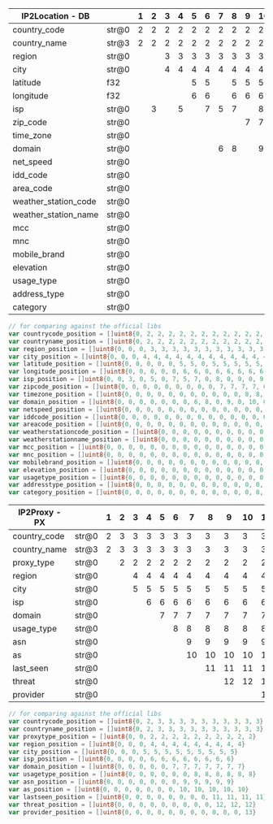 <!-- Code generated by codegen; DO NOT EDIT. -->

| IP2Location - DB |  | 1 | 2 | 3 | 4 | 5 | 6 | 7 | 8 | 9 | 10 | 11 | 12 | 13 | 14 | 15 | 16 | 17 | 18 | 19 | 20 | 21 | 22 | 23 | 24 | 25 |  |  |
| --- | --- | --- | --- | --- | --- | --- | --- | --- | --- | --- | --- | --- | --- | --- | --- | --- | --- | --- | --- | --- | --- | --- | --- | --- | --- | --- | --- | --- |
| country_code | str@0 | 2 | 2 | 2 | 2 | 2 | 2 | 2 | 2 | 2 | 2 | 2 | 2 | 2 | 2 | 2 | 2 | 2 | 2 | 2 | 2 | 2 | 2 | 2 | 2 | 2 | str@0 | country_code |
| country_name | str@3 | 2 | 2 | 2 | 2 | 2 | 2 | 2 | 2 | 2 | 2 | 2 | 2 | 2 | 2 | 2 | 2 | 2 | 2 | 2 | 2 | 2 | 2 | 2 | 2 | 2 | str@3 | country_name |
| region | str@0 |  |  | 3 | 3 | 3 | 3 | 3 | 3 | 3 | 3 | 3 | 3 | 3 | 3 | 3 | 3 | 3 | 3 | 3 | 3 | 3 | 3 | 3 | 3 | 3 | str@0 | region |
| city | str@0 |  |  | 4 | 4 | 4 | 4 | 4 | 4 | 4 | 4 | 4 | 4 | 4 | 4 | 4 | 4 | 4 | 4 | 4 | 4 | 4 | 4 | 4 | 4 | 4 | str@0 | city |
| latitude | f32 |  |  |  |  | 5 | 5 |  | 5 | 5 | 5 | 5 | 5 | 5 | 5 | 5 | 5 | 5 | 5 | 5 | 5 | 5 | 5 | 5 | 5 | 5 | f32 | latitude |
| longitude | f32 |  |  |  |  | 6 | 6 |  | 6 | 6 | 6 | 6 | 6 | 6 | 6 | 6 | 6 | 6 | 6 | 6 | 6 | 6 | 6 | 6 | 6 | 6 | f32 | longitude |
| isp | str@0 |  | 3 |  | 5 |  | 7 | 5 | 7 |  | 8 |  | 9 |  | 9 |  | 9 |  | 9 | 7 | 9 |  | 9 | 7 | 9 | 9 | str@0 | isp |
| zip_code | str@0 |  |  |  |  |  |  |  |  | 7 | 7 | 7 | 7 |  | 7 | 7 | 7 |  | 7 |  | 7 | 7 | 7 |  | 7 | 7 | str@0 | zip_code |
| time_zone | str@0 |  |  |  |  |  |  |  |  |  |  | 8 | 8 | 7 | 8 | 8 | 8 | 7 | 8 |  | 8 | 8 | 8 |  | 8 | 8 | str@0 | time_zone |
| domain | str@0 |  |  |  |  |  |  | 6 | 8 |  | 9 |  | 10 |  | 10 |  | 10 |  | 10 | 8 | 10 |  | 10 | 8 | 10 | 10 | str@0 | domain |
| net_speed | str@0 |  |  |  |  |  |  |  |  |  |  |  |  | 8 | 11 |  | 11 | 8 | 11 |  | 11 |  | 11 |  | 11 | 11 | str@0 | net_speed |
| idd_code | str@0 |  |  |  |  |  |  |  |  |  |  |  |  |  |  | 9 | 12 |  | 12 |  | 12 | 9 | 12 |  | 12 | 12 | str@0 | idd_code |
| area_code | str@0 |  |  |  |  |  |  |  |  |  |  |  |  |  |  | 10 | 13 |  | 13 |  | 13 | 10 | 13 |  | 13 | 13 | str@0 | area_code |
| weather_station_code | str@0 |  |  |  |  |  |  |  |  |  |  |  |  |  |  |  |  | 9 | 14 |  | 14 |  | 14 |  | 14 | 14 | str@0 | weather_station_code |
| weather_station_name | str@0 |  |  |  |  |  |  |  |  |  |  |  |  |  |  |  |  | 10 | 15 |  | 15 |  | 15 |  | 15 | 15 | str@0 | weather_station_name |
| mcc | str@0 |  |  |  |  |  |  |  |  |  |  |  |  |  |  |  |  |  |  | 9 | 16 |  | 16 | 9 | 16 | 16 | str@0 | mcc |
| mnc | str@0 |  |  |  |  |  |  |  |  |  |  |  |  |  |  |  |  |  |  | 10 | 17 |  | 17 | 10 | 17 | 17 | str@0 | mnc |
| mobile_brand | str@0 |  |  |  |  |  |  |  |  |  |  |  |  |  |  |  |  |  |  | 11 | 18 |  | 18 | 11 | 18 | 18 | str@0 | mobile_brand |
| elevation | str@0 |  |  |  |  |  |  |  |  |  |  |  |  |  |  |  |  |  |  |  |  | 11 | 19 |  | 19 | 19 | str@0 | elevation |
| usage_type | str@0 |  |  |  |  |  |  |  |  |  |  |  |  |  |  |  |  |  |  |  |  |  |  | 12 | 20 | 20 | str@0 | usage_type |
| address_type | str@0 |  |  |  |  |  |  |  |  |  |  |  |  |  |  |  |  |  |  |  |  |  |  |  |  | 21 | str@0 | address_type |
| category | str@0 |  |  |  |  |  |  |  |  |  |  |  |  |  |  |  |  |  |  |  |  |  |  |  |  | 22 | str@0 | category |
```go
// for comparing against the official libs
var countrycode_position = []uint8{0, 2, 2, 2, 2, 2, 2, 2, 2, 2, 2, 2, 2, 2, 2, 2, 2, 2, 2, 2, 2, 2, 2, 2, 2, 2}
var countryname_position = []uint8{0, 2, 2, 2, 2, 2, 2, 2, 2, 2, 2, 2, 2, 2, 2, 2, 2, 2, 2, 2, 2, 2, 2, 2, 2, 2}
var region_position = []uint8{0, 0, 0, 3, 3, 3, 3, 3, 3, 3, 3, 3, 3, 3, 3, 3, 3, 3, 3, 3, 3, 3, 3, 3, 3, 3}
var city_position = []uint8{0, 0, 0, 4, 4, 4, 4, 4, 4, 4, 4, 4, 4, 4, 4, 4, 4, 4, 4, 4, 4, 4, 4, 4, 4, 4}
var latitude_position = []uint8{0, 0, 0, 0, 0, 5, 5, 0, 5, 5, 5, 5, 5, 5, 5, 5, 5, 5, 5, 5, 5, 5, 5, 5, 5, 5}
var longitude_position = []uint8{0, 0, 0, 0, 0, 6, 6, 0, 6, 6, 6, 6, 6, 6, 6, 6, 6, 6, 6, 6, 6, 6, 6, 6, 6, 6}
var isp_position = []uint8{0, 0, 3, 0, 5, 0, 7, 5, 7, 0, 8, 0, 9, 0, 9, 0, 9, 0, 9, 7, 9, 0, 9, 7, 9, 9}
var zipcode_position = []uint8{0, 0, 0, 0, 0, 0, 0, 0, 0, 7, 7, 7, 7, 0, 7, 7, 7, 0, 7, 0, 7, 7, 7, 0, 7, 7}
var timezone_position = []uint8{0, 0, 0, 0, 0, 0, 0, 0, 0, 0, 0, 8, 8, 7, 8, 8, 8, 7, 8, 0, 8, 8, 8, 0, 8, 8}
var domain_position = []uint8{0, 0, 0, 0, 0, 0, 0, 6, 8, 0, 9, 0, 10, 0, 10, 0, 10, 0, 10, 8, 10, 0, 10, 8, 10, 10}
var netspeed_position = []uint8{0, 0, 0, 0, 0, 0, 0, 0, 0, 0, 0, 0, 0, 8, 11, 0, 11, 8, 11, 0, 11, 0, 11, 0, 11, 11}
var iddcode_position = []uint8{0, 0, 0, 0, 0, 0, 0, 0, 0, 0, 0, 0, 0, 0, 0, 9, 12, 0, 12, 0, 12, 9, 12, 0, 12, 12}
var areacode_position = []uint8{0, 0, 0, 0, 0, 0, 0, 0, 0, 0, 0, 0, 0, 0, 0, 10, 13, 0, 13, 0, 13, 10, 13, 0, 13, 13}
var weatherstationcode_position = []uint8{0, 0, 0, 0, 0, 0, 0, 0, 0, 0, 0, 0, 0, 0, 0, 0, 0, 9, 14, 0, 14, 0, 14, 0, 14, 14}
var weatherstationname_position = []uint8{0, 0, 0, 0, 0, 0, 0, 0, 0, 0, 0, 0, 0, 0, 0, 0, 0, 10, 15, 0, 15, 0, 15, 0, 15, 15}
var mcc_position = []uint8{0, 0, 0, 0, 0, 0, 0, 0, 0, 0, 0, 0, 0, 0, 0, 0, 0, 0, 0, 9, 16, 0, 16, 9, 16, 16}
var mnc_position = []uint8{0, 0, 0, 0, 0, 0, 0, 0, 0, 0, 0, 0, 0, 0, 0, 0, 0, 0, 0, 10, 17, 0, 17, 10, 17, 17}
var mobilebrand_position = []uint8{0, 0, 0, 0, 0, 0, 0, 0, 0, 0, 0, 0, 0, 0, 0, 0, 0, 0, 0, 11, 18, 0, 18, 11, 18, 18}
var elevation_position = []uint8{0, 0, 0, 0, 0, 0, 0, 0, 0, 0, 0, 0, 0, 0, 0, 0, 0, 0, 0, 0, 0, 11, 19, 0, 19, 19}
var usagetype_position = []uint8{0, 0, 0, 0, 0, 0, 0, 0, 0, 0, 0, 0, 0, 0, 0, 0, 0, 0, 0, 0, 0, 0, 0, 12, 20, 20}
var addresstype_position = []uint8{0, 0, 0, 0, 0, 0, 0, 0, 0, 0, 0, 0, 0, 0, 0, 0, 0, 0, 0, 0, 0, 0, 0, 0, 0, 21}
var category_position = []uint8{0, 0, 0, 0, 0, 0, 0, 0, 0, 0, 0, 0, 0, 0, 0, 0, 0, 0, 0, 0, 0, 0, 0, 0, 0, 22}
```

| IP2Proxy - PX |  | 1 | 2 | 3 | 4 | 5 | 6 | 7 | 8 | 9 | 10 | 11 |  |  |
| --- | --- | --- | --- | --- | --- | --- | --- | --- | --- | --- | --- | --- | --- | --- |
| country_code | str@0 | 2 | 3 | 3 | 3 | 3 | 3 | 3 | 3 | 3 | 3 | 3 | str@0 | country_code |
| country_name | str@3 | 2 | 3 | 3 | 3 | 3 | 3 | 3 | 3 | 3 | 3 | 3 | str@3 | country_name |
| proxy_type | str@0 |  | 2 | 2 | 2 | 2 | 2 | 2 | 2 | 2 | 2 | 2 | str@0 | proxy_type |
| region | str@0 |  |  | 4 | 4 | 4 | 4 | 4 | 4 | 4 | 4 | 4 | str@0 | region |
| city | str@0 |  |  | 5 | 5 | 5 | 5 | 5 | 5 | 5 | 5 | 5 | str@0 | city |
| isp | str@0 |  |  |  | 6 | 6 | 6 | 6 | 6 | 6 | 6 | 6 | str@0 | isp |
| domain | str@0 |  |  |  |  | 7 | 7 | 7 | 7 | 7 | 7 | 7 | str@0 | domain |
| usage_type | str@0 |  |  |  |  |  | 8 | 8 | 8 | 8 | 8 | 8 | str@0 | usage_type |
| asn | str@0 |  |  |  |  |  |  | 9 | 9 | 9 | 9 | 9 | str@0 | asn |
| as | str@0 |  |  |  |  |  |  | 10 | 10 | 10 | 10 | 10 | str@0 | as |
| last_seen | str@0 |  |  |  |  |  |  |  | 11 | 11 | 11 | 11 | str@0 | last_seen |
| threat | str@0 |  |  |  |  |  |  |  |  | 12 | 12 | 12 | str@0 | threat |
| provider | str@0 |  |  |  |  |  |  |  |  |  |  | 13 | str@0 | provider |
```go
// for comparing against the official libs
var countrycode_position = []uint8{0, 2, 3, 3, 3, 3, 3, 3, 3, 3, 3, 3}
var countryname_position = []uint8{0, 2, 3, 3, 3, 3, 3, 3, 3, 3, 3, 3}
var proxytype_position = []uint8{0, 0, 2, 2, 2, 2, 2, 2, 2, 2, 2, 2}
var region_position = []uint8{0, 0, 0, 4, 4, 4, 4, 4, 4, 4, 4, 4}
var city_position = []uint8{0, 0, 0, 5, 5, 5, 5, 5, 5, 5, 5, 5}
var isp_position = []uint8{0, 0, 0, 0, 6, 6, 6, 6, 6, 6, 6, 6}
var domain_position = []uint8{0, 0, 0, 0, 0, 7, 7, 7, 7, 7, 7, 7}
var usagetype_position = []uint8{0, 0, 0, 0, 0, 0, 8, 8, 8, 8, 8, 8}
var asn_position = []uint8{0, 0, 0, 0, 0, 0, 0, 9, 9, 9, 9, 9}
var as_position = []uint8{0, 0, 0, 0, 0, 0, 0, 10, 10, 10, 10, 10}
var lastseen_position = []uint8{0, 0, 0, 0, 0, 0, 0, 0, 11, 11, 11, 11}
var threat_position = []uint8{0, 0, 0, 0, 0, 0, 0, 0, 0, 12, 12, 12}
var provider_position = []uint8{0, 0, 0, 0, 0, 0, 0, 0, 0, 0, 0, 13}
```
